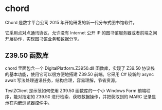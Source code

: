# chord

Chord 是数字平台公司 2015 年开始研发的新一代分布式图书馆软件。

它采用点对点通讯协议，允许没有 Internet 公开 IP 的图书馆服务器或者前端之间开展协作，实现图书馆业务和数据分享。

## Z39.50 函数库

chord 里面包含一个 DigitalPlatform.Z3950.dll 函数库，实现了 Z39.50 协议栈的基本功能，使用它可以很方便地搭建 Z39.50 前端。它采用 C# 较新的 async await 写法处理通讯任务，结构合理，容易理解，节省资源。

TestZClient 是示范如何使用 Z39.50 函数库的一个小 Windows Form 前端程序，能对指定的 Z39.50 进行检索、获取数据操作，并把获取到的 MARC 记录显示在内嵌浏览器控件中。

